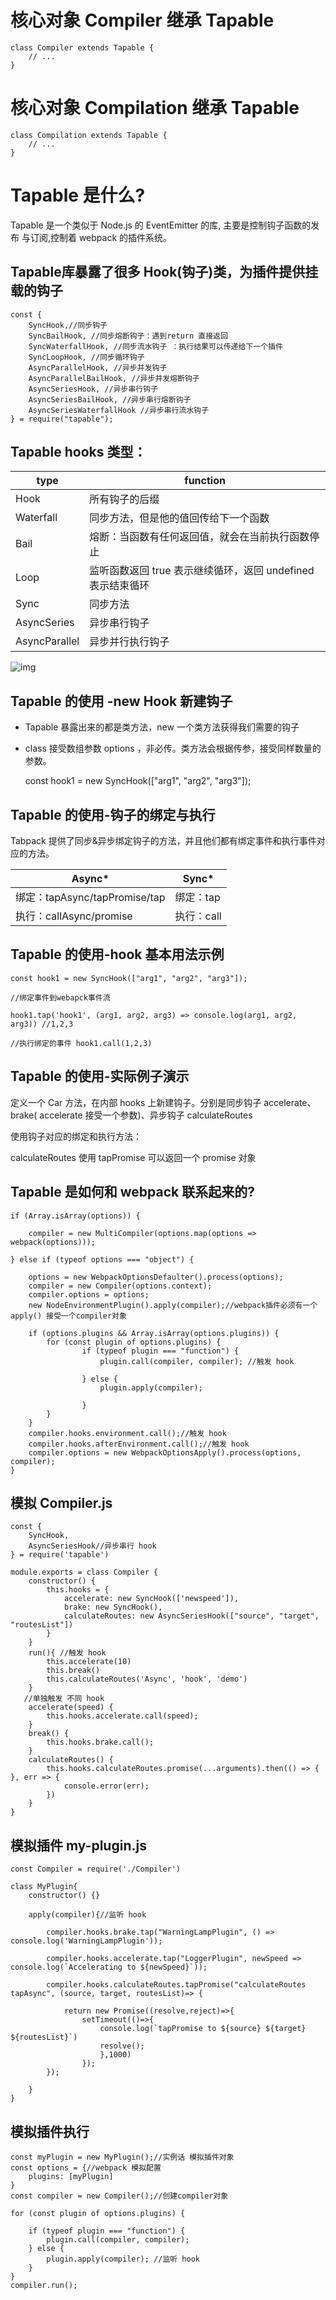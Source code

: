 # 核心对象 Compiler 继承 Tapable

    class Compiler extends Tapable {
        // ... 
    }

# 核心对象 Compilation 继承 Tapable

    class Compilation extends Tapable {
        // ... 
    }
# Tapable 是什么?

Tapable 是一个类似于 Node.js 的 EventEmitter 的库, 主要是控制钩子函数的发布 与订阅,控制着 webpack 的插件系统。


## Tapable库暴露了很多 Hook(钩子)类，为插件提供挂载的钩子

    const {
        SyncHook,//同步钩子 
        SyncBailHook, //同步熔断钩子：遇到return 直接返回
        SyncWaterfallHook, //同步流水钩子 ：执行结果可以传递给下一个插件
        SyncLoopHook, //同步循环钩子
        AsyncParallelHook, //异步并发钩子 
        AsyncParallelBailHook, //异步并发熔断钩子
        AsyncSeriesHook, //异步串行钩子 
        AsyncSeriesBailHook, //异步串行熔断钩子
        AsyncSeriesWaterfallHook //异步串行流水钩子
    } = require("tapable");

## Tapable hooks 类型：

| type          | function                                                    |
| ------------- | ----------------------------------------------------------- |
| Hook          | 所有钩子的后缀                                              |
| Waterfall     | 同步方法，但是他的值回传给下一个函数                        |
| Bail          | 熔断：当函数有任何返回值，就会在当前执行函数停止            |
| Loop          | 监听函数返回 true 表示继续循环，返回 undefined 表示结束循环 |
| Sync          | 同步方法                                                    |
| AsyncSeries   | 异步串行钩子                                                |
| AsyncParallel | 异步并行执行钩子                                            |


![img](../allImg/Tapable-hooks.png)


## Tapable 的使用 -new Hook 新建钩子

* Tapable 暴露出来的都是类方法，new 一个类方法获得我们需要的钩子
* class 接受数组参数 options ，非必传。类方法会根据传参，接受同样数量的参数。

    const hook1 = new SyncHook(["arg1", "arg2", "arg3"]);

## Tapable 的使用-钩子的绑定与执行

Tabpack 提供了同步&异步绑定钩子的方法，并且他们都有绑定事件和执行事件对应的方法。


| Async*                        | Sync*      |
| ----------------------------- | ---------- |
| 绑定：tapAsync/tapPromise/tap | 绑定：tap  |
| 执行：callAsync/promise       | 执行：call |


## Tapable 的使用-hook 基本用法示例

    const hook1 = new SyncHook(["arg1", "arg2", "arg3"]);

    //绑定事件到webapck事件流

    hook1.tap('hook1', (arg1, arg2, arg3) => console.log(arg1, arg2, arg3)) //1,2,3

    //执行绑定的事件 hook1.call(1,2,3)

## Tapable 的使用-实际例子演示

定义一个 Car 方法，在内部 hooks 上新建钩子。分别是同步钩子 accelerate、 brake( accelerate 接受一个参数)、异步钩子 calculateRoutes

使用钩子对应的绑定和执行方法：

calculateRoutes 使用 tapPromise 可以返回一个 promise 对象

## Tapable 是如何和 webpack 联系起来的?

    if (Array.isArray(options)) {

        compiler = new MultiCompiler(options.map(options => webpack(options)));

    } else if (typeof options === "object") {

        options = new WebpackOptionsDefaulter().process(options); 
        compiler = new Compiler(options.context);
        compiler.options = options;
        new NodeEnvironmentPlugin().apply(compiler);//webpack插件必须有一个apply() 接受一个compiler对象

        if (options.plugins && Array.isArray(options.plugins)) {
            for (const plugin of options.plugins) {
                    if (typeof plugin === "function") {
                        plugin.call(compiler, compiler); //触发 hook
                        
                    } else { 
                        plugin.apply(compiler);

                    } 
            } 
        } 
        compiler.hooks.environment.call();//触发 hook
        compiler.hooks.afterEnvironment.call();//触发 hook
        compiler.options = new WebpackOptionsApply().process(options, compiler);
    }

## 模拟 Compiler.js

    const {
        SyncHook,
        AsyncSeriesHook//异步串行 hook
    } = require('tapable')

    module.exports = class Compiler { 
        constructor() {
            this.hooks = {
                accelerate: new SyncHook(['newspeed']), 
                brake: new SyncHook(),
                calculateRoutes: new AsyncSeriesHook(["source", "target", "routesList"])
            } 
        } 
        run(){ //触发 hook
            this.accelerate(10) 
            this.break()
            this.calculateRoutes('Async', 'hook', 'demo')
        } 
       //单独触发 不同 hook 
        accelerate(speed) {
            this.hooks.accelerate.call(speed);
        } 
        break() {
            this.hooks.brake.call();
        } 
        calculateRoutes() { 
            this.hooks.calculateRoutes.promise(...arguments).then(() => { }, err => {
                console.error(err);
            })
        }
    }

## 模拟插件 my-plugin.js

    const Compiler = require('./Compiler')

    class MyPlugin{ 
        constructor() {}

        apply(compiler){//监听 hook

            compiler.hooks.brake.tap("WarningLampPlugin", () => console.log('WarningLampPlugin')); 

            compiler.hooks.accelerate.tap("LoggerPlugin", newSpeed => console.log(`Accelerating to ${newSpeed}`));

            compiler.hooks.calculateRoutes.tapPromise("calculateRoutes tapAsync", (source, target, routesList)=> {

                return new Promise((resolve,reject)=>{ 
                    setTimeout(()=>{
                        console.log(`tapPromise to ${source} ${target} ${routesList}`)
                        resolve(); 
                        },1000)
                    });
            });

        } 
    }

## 模拟插件执行

    const myPlugin = new MyPlugin();//实例话 模拟插件对象
    const options = {//webpack 模拟配置
        plugins: [myPlugin] 
    }
    const compiler = new Compiler();//创建compiler对象

    for (const plugin of options.plugins) { 

        if (typeof plugin === "function") {
            plugin.call(compiler, compiler); 
        } else {
            plugin.apply(compiler); //监听 hook
        } 
    }
    compiler.run();